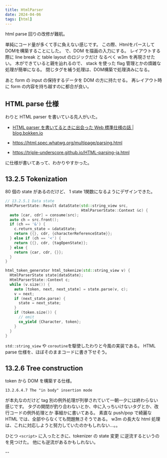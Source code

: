 ```yaml
---
title: HtmlParser
date: 2024-04-06
tags: [html]
---
```


html parse 回りの改修が難航。

<!-- truncate -->

単純にコード量が多くて手に負えない感じです。
この際、HtmlをパースしてDOMを構築することにした。
で、DOM を描画の入力にする。
レイアウトする際に line break と table layout のロジックだけ
なるべく w3m を再現させたい。
木ができていると親を辿れるので、
stack を使った flag 管理とかの煩雑な処理が簡単になる。
閉じタグを補う処理は、DOM構築で処理済みになる。 

あと form の input の保持するデータを DOM の方に持たせる。
再レイアウト時に form の内容を持ち越すのに都合が良い。

## HTML parse 仕様

わりと HTML parser を書いている先人がいた。

- [HTML parser を書いてるときに出会った Web 標準仕様の話 | blog.bokken.io ](https://blog.bokken.io/articles/2020-09-30/html-parser-good-story.html)

- https://html.spec.whatwg.org/multipage/parsing.html
- https://triple-underscore.github.io/HTML-parsing-ja.html

に仕様が書いてあって、わかりやすかった。

## 13.2.5 Tokenization

80 個の state があるのだけど、
1 state 1関数になるようにデザインできた。

```cpp
// 13.2.5.1 Data state
HtmlParserState::Result dataState(std::string_view src,
                                  HtmlParserState::Context &c) {
  auto [car, cdr] = consume(src);
  auto ch = src.front();
  if (ch == '&') {
    c.return_state = &dataState;
    return {{}, cdr, {characterReferenceState}};
  } else if (ch == '<') {
    return {{}, cdr, {tagOpenState}};
  } else {
    return {car, cdr, {}};
  }
}

html_token_generator html_tokenize(std::string_view v) {
  HtmlParserState state{dataState};
  HtmlParserState::Context c;
  while (v.size()) {
    auto [token, next, next_state] = state.parse(v, c);
    v = next;
    if (next_state.parse) {
      state = next_state;
    }
    if (token.size()) {
      // emit
      co_yield {Character, token};
    }
  }
}
```

`std::string_view` や `coroutine`を駆使したわりと今風の実装である。
HTML parse 仕様を、ほぼそのままコードに書き下せそう。

## 13.2.6 Tree construction

token から DOM を構築する仕様。

`13.2.6.4.7 The "in body" insertion mode`

が本丸なのだけど tag 別の例外処理が列挙されていて一朝一夕には終わらない感じです。
タグの開閉が釣り合わないとか、中に入っちいけないタグとか、改行コードの例外処理とか
事細かに書いてある。
素直な push/pop で綺麗な HTML では、全部やらなくても問題無さそうである。
w3m の長大な html 処理は、これに対応しようと努力していたのかもしれない…。。

ひとつ `<script>` に入ったときに、tokenizer の state 変更
に逆流するというのを見つけた。
他にも逆流があるかもしれない。

-- [<script>要素の構文](https://zenn.dev/qnighy/articles/4f6c728d452295)

